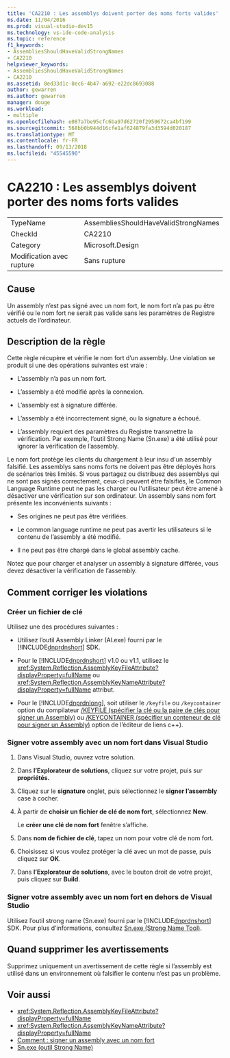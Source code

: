 ```yaml
---
title: 'CA2210 : Les assemblys doivent porter des noms forts valides'
ms.date: 11/04/2016
ms.prod: visual-studio-dev15
ms.technology: vs-ide-code-analysis
ms.topic: reference
f1_keywords:
- AssembliesShouldHaveValidStrongNames
- CA2210
helpviewer_keywords:
- AssembliesShouldHaveValidStrongNames
- CA2210
ms.assetid: 8ed33d1c-8ec6-4b47-a692-e22dc8693088
author: gewarren
ms.author: gewarren
manager: douge
ms.workload:
- multiple
ms.openlocfilehash: e087a7be95cfc6ba97d62720f2950672ca4bf199
ms.sourcegitcommit: 568bb0b944d16cfe1af624879fa3d3594d020187
ms.translationtype: MT
ms.contentlocale: fr-FR
ms.lasthandoff: 09/13/2018
ms.locfileid: "45545590"
---
```

# <a name="ca2210-assemblies-should-have-valid-strong-names"></a>CA2210 : Les assemblys doivent porter des noms forts valides

|||
|-|-|
|TypeName|AssembliesShouldHaveValidStrongNames|
|CheckId|CA2210|
|Category|Microsoft.Design|
|Modification avec rupture|Sans rupture|

## <a name="cause"></a>Cause

Un assembly n’est pas signé avec un nom fort, le nom fort n’a pas pu être vérifié ou le nom fort ne serait pas valide sans les paramètres de Registre actuels de l’ordinateur.

## <a name="rule-description"></a>Description de la règle

Cette règle récupère et vérifie le nom fort d’un assembly. Une violation se produit si une des opérations suivantes est vraie :

- L’assembly n’a pas un nom fort.

- L’assembly a été modifié après la connexion.

- L’assembly est à signature différée.

- L’assembly a été incorrectement signé, ou la signature a échoué.

- L’assembly requiert des paramètres du Registre transmettre la vérification. Par exemple, l’outil Strong Name (Sn.exe) a été utilisé pour ignorer la vérification de l’assembly.

Le nom fort protège les clients du chargement à leur insu d'un assembly falsifié. Les assemblys sans noms forts ne doivent pas être déployés hors de scénarios très limités. Si vous partagez ou distribuez des assemblys qui ne sont pas signés correctement, ceux-ci peuvent être falsifiés, le Common Language Runtime peut ne pas les charger ou l'utilisateur peut être amené à désactiver une vérification sur son ordinateur. Un assembly sans nom fort présente les inconvénients suivants :

- Ses origines ne peut pas être vérifiées.

- Le common language runtime ne peut pas avertir les utilisateurs si le contenu de l’assembly a été modifié.

- Il ne peut pas être chargé dans le global assembly cache.

Notez que pour charger et analyser un assembly à signature différée, vous devez désactiver la vérification de l’assembly.

## <a name="how-to-fix-violations"></a>Comment corriger les violations

### <a name="create-a-key-file"></a>Créer un fichier de clé

Utilisez une des procédures suivantes :

- Utilisez l’outil Assembly Linker (Al.exe) fourni par le [!INCLUDE[dnprdnshort](../code-quality/includes/dnprdnshort_md.md)] SDK.

- Pour le [!INCLUDE[dnprdnshort](../code-quality/includes/dnprdnshort_md.md)] v1.0 ou v1.1, utilisez le <xref:System.Reflection.AssemblyKeyFileAttribute?displayProperty=fullName> ou <xref:System.Reflection.AssemblyKeyNameAttribute?displayProperty=fullName> attribut.

- Pour le [!INCLUDE[dnprdnlong](../code-quality/includes/dnprdnlong_md.md)], soit utiliser le `/keyfile` ou `/keycontainer` option du compilateur [/KEYFILE (spécifier la clé ou la paire de clés pour signer un Assembly)](/cpp/build/reference/keyfile-specify-key-or-key-pair-to-sign-an-assembly) ou [/KEYCONTAINER (spécifier un conteneur de clé pour signer un Assembly)](/cpp/build/reference/keycontainer-specify-a-key-container-to-sign-an-assembly) option de l’éditeur de liens c++).

### <a name="sign-your-assembly-with-a-strong-name-in-visual-studio"></a>Signer votre assembly avec un nom fort dans Visual Studio

1. Dans Visual Studio, ouvrez votre solution.

2. Dans **l’Explorateur de solutions**, cliquez sur votre projet, puis sur **propriétés.**

3. Cliquez sur le **signature** onglet, puis sélectionnez le **signer l’assembly** case à cocher.

4. À partir de **choisir un fichier de clé de nom fort**, sélectionnez **New**.

   Le **créer une clé de nom fort** fenêtre s’affiche.

5. Dans **nom de fichier de clé**, tapez un nom pour votre clé de nom fort.

6. Choisissez si vous voulez protéger la clé avec un mot de passe, puis cliquez sur **OK**.

7. Dans **l’Explorateur de solutions**, avec le bouton droit de votre projet, puis cliquez sur **Build**.

### <a name="sign-your-assembly-with-a-strong-name-outside-visual-studio"></a>Signer votre assembly avec un nom fort en dehors de Visual Studio

Utilisez l’outil strong name (Sn.exe) fourni par le [!INCLUDE[dnprdnshort](../code-quality/includes/dnprdnshort_md.md)] SDK. Pour plus d’informations, consultez [Sn.exe (Strong Name Tool)](/dotnet/framework/tools/sn-exe-strong-name-tool).

## <a name="when-to-suppress-warnings"></a>Quand supprimer les avertissements

Supprimez uniquement un avertissement de cette règle si l’assembly est utilisé dans un environnement où falsifier le contenu n’est pas un problème.

## <a name="see-also"></a>Voir aussi

- <xref:System.Reflection.AssemblyKeyFileAttribute?displayProperty=fullName>
- <xref:System.Reflection.AssemblyKeyNameAttribute?displayProperty=fullName>
- [Comment : signer un assembly avec un nom fort](/dotnet/framework/app-domains/how-to-sign-an-assembly-with-a-strong-name)
- [Sn.exe (outil Strong Name)](/dotnet/framework/tools/sn-exe-strong-name-tool)